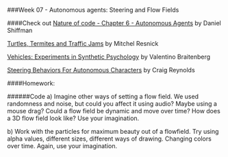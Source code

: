 ###Week 07 - Autonomous agents: Steering and Flow Fields

####Check out
[Nature of code - Chapter 6 - Autonomous Agents](http://natureofcode.com/book/chapter-6-autonomous-agents/) by Daniel Shiffman

[Turtles, Termites and Traffic Jams](http://mitpress.mit.edu/books/turtles-termites-and-traffic-jams) by Mitchel Resnick

[Vehicles: Experiments in Synthetic Psychology](http://www.amazon.com/Vehicles-Experiments-Psychology-Valentino-Braitenberg/dp/0262521121) by Valentino Braitenberg

[Steering Behaviors For Autonomous Characters](http://www.red3d.com/cwr/steer/) by Craig Reynolds


####Homework:

######Code
a) Imagine other ways of setting a flow field. We used randomness and noise, but could you affect it using audio? Maybe using a mouse drag? Could a flow field be dynamic and move over time? How does a 3D flow field look like? Use your imagination.

b) Work with the particles for maximum beauty out of a flowfield. Try using alpha values, different sizes, different ways of drawing. Changing colors over time. Again, use your imagination.

